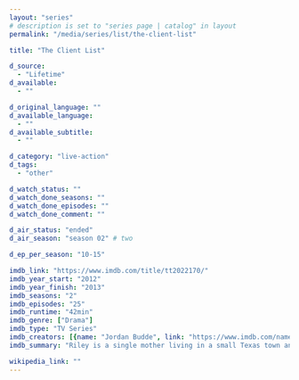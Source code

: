 ```yaml
---
layout: "series"
# description is set to "series page | catalog" in layout
permalink: "/media/series/list/the-client-list"

title: "The Client List"

d_source:
  - "Lifetime"
d_available:
  - ""

d_original_language: ""
d_available_language:
  - ""
d_available_subtitle:
  - ""

d_category: "live-action"
d_tags:
  - "other"

d_watch_status: ""
d_watch_done_seasons: ""
d_watch_done_episodes: ""
d_watch_done_comment: ""

d_air_status: "ended"
d_air_season: "season 02" # two

d_ep_per_season: "10-15"

imdb_link: "https://www.imdb.com/title/tt2022170/"
imdb_year_start: "2012"
imdb_year_finish: "2013"
imdb_seasons: "2"
imdb_episodes: "25"
imdb_runtime: "42min"
imdb_genre: ["Drama"]
imdb_type: "TV Series"
imdb_creators: [{name: "Jordan Budde", link: "https://www.imdb.com/name/nm0118938/"}, {name: "Suzanne Martin", link: "https://www.imdb.com/name/nm0553104/"}]
imdb_summary: "Riley is a single mother living in a small Texas town and leading a shocking double life."

wikipedia_link: ""
---
```

